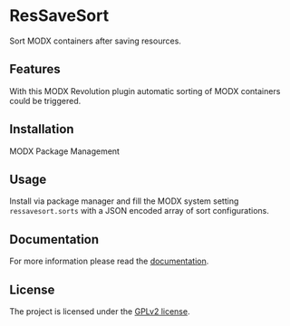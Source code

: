 # ResSaveSort

Sort MODX containers after saving resources.

## Features

With this MODX Revolution plugin automatic sorting of MODX containers could be
triggered.

## Installation

MODX Package Management

## Usage

Install via package manager and fill the MODX system setting `ressavesort.sorts`
with a JSON encoded array of sort configurations.

## Documentation

For more information please read the [documentation](https://jako.github.io/ResSaveSort/).

## License

The project is licensed under the [GPLv2 license](https://github.com/Jako/ResSaveSort/blob/master/core/components/ressavesort/docs/license.md).
